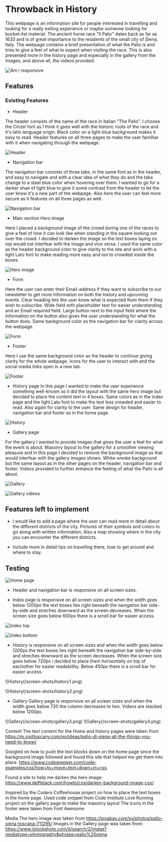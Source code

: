 # Throwback in History

This webpage is an information site for people interested in travelling and looking for a really exiting experience or maybe someone looking for bucket-list material.
The ancient horse race "Il Palio" dates back as far as 1633 and is of great importance to the residents of the small city of Siena, Italy. The webpage contains a brief presentation of what the Palio is and tries to give a feel of what to expect when visiting the race. This is also presented more in the history page and especially in the gallery from the images, and above all, the videos provided. 

![Am i responsive](/screen-shots/home.png)

## Features

### Existing Features

- Header

The header consists of the name of the race in Italian "The Palio". I choose the Cinzel font as I think it goes well with the historic roots of the race and it's latin language origin. Black color on a light-blue background makes it easy to read.
Header features on all three pages to make the user familliar with it when navigating through the webpage. 

![Header](/screen-shots/header.png)


- Navigation bar

The navigation bar consists of three tabs, in the same font as in the header, and easy to navigate and with a clear idea of what they do and the tabs change to a steel blue color when hovering over them. I wanted to go for a darker shae of light blue to give it some contrast from the header to let the user know it's a new part of the webpage. Also here the user can feel more secure as it features on all three pages as well. 

![Navigation bar](/screen-shots/navigation-bar.png)

- Main section Hero image

Here I placed a background image of the crowd during one of the races to give a feel of how it can look like when standing in the square looking out over the crowd. I decided to darken the image so the text boxes laying on top would not interfear with the image and vice versa. I used the same color as the header background color to give clarity to the site and work with a light Lato font to make reading more easy and not to crowded inside the boxes. 

![Hero image](/screen-shots/index.png)


- Form 

Here the user can enter their Email-address if they want to subscribe to our newsletter to get more information on both the history and upcoming events. 
Clear heading lets the user know what is expected from them if they wish to subscribe. Wide field with placeholder text for easier understanding and an Email required field. Large button next to the input field where the information on the button also gives the user understanding for what the button does. Same background color as the navigation bar for clarity across the webpage. 

![Form](/screen-shots/form.png)

- Footer

Here I use the same background color as the header to continue giving clarity for the whole webpage. 
Icons for the user to interact with and the social media links open in a new tab. 

![Footer](/screen-shots/footer.png)

- History page
In this page I wanted to make the user experience something well-known so iI did the layout with the same hero image but decided to place the content text in 4 boxes. Same colors as in the index page and the light Lato font to make the text less crowded and easier to read. Also again for clarity to the user. Same design for header, navigation bar and footer as in the home page. 

![History](/screen-shots/history.png)


- Gallery page

For the gallery I wanted to provide images that gives the user a feel for what the event is about. Masonry layout to the gallery for a smoother viewing pleasure and in this page I decided to remove the background image as that would interfear with the gallery images shown. White-smoke background but the same layout as in the other pages on the header, navigation bar and footer. Videos provided to further enhance the feeling of what the Palio is all about.

![Gallery](/screen-shots/gallery.png)

![Gallery videos](/screen-shots/gallery2.png)

## Features left to implement

- I would like to add a page where the user can read more in detail about the different districts of the city. Pictures of their symbols and colors to go along with written information. Also a map showing where in the city you can encounter the different districts. 

- Include more in detail tips on travelling there, how to get around and where to stay. 

## Testing

![Home page](/screen-shots/home.png)


- Header and navigation bar is responsive on all screen sizes. 

- Index page is responsive on all screen sizes and when the width goes below 1200px the text boxes lies right beneath the navigation bar side-by-side and streches downward as the screen decreases. When the screen size goes below 600px there is a scroll bar for easier access. 

![Index top](/screen-shots/index-responsive-top.png)

![Index bottom](/screen-shots/index-responsive-bottom.png)

- History is responsive on all screen sizes and when the width goes below 1200px the text boxes lies right beneath the navigation bar side-by-side and streches downward as the screen decreases. When the screen size goes below 720px i decided to place them horisontally on top of eachother for easier readabillity. Below 450px there is a scroll bar for easier access. 

![History(/screen-shots/history1.png)

![History(/screen-shots/history2.png)


- Gallery
Gallery page is responsive on all screen sizes and when the width goes below 720 the column decreases to two. 
Videos are stacked below 1200px. 

![Gallery(/screen-shots/gallery3.png)
![Gallery(/screen-shots/gallery4.png)


Content
The text content for the Home and history pages were taken from https://m.visittuscany.com/en/ideas/palio-di-siena-all-the-things-you-need-to-know/

Googled on how to push the text blocks down on the home page since the background image followed and found this site that helped me get them into place. 
https://www.codegrepper.com/code-examples/css/how+to+move+text+down+in+css

Found a site to help me darken the hero image: https://www.delftstack.com/howto/css/darken-background-image-css/

Inspired by the Coders Coffeehouse project on how to place the text boxes in the home page. 
Used code snippet from Code Institute Love Running project on the gallery page to make the masonry layout
The icons in the footer were taken from Font Awesome

Media
The hero image was taken from https://pixabay.com/sv/photos/palio-siena-toscana-711295/
Images in the Gallery page was taken from: https://www.istockphoto.com/it/search/2/image?mediatype=photography&phrase=palio%20siena

